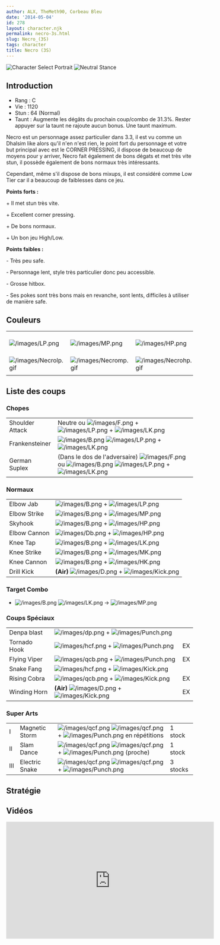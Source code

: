 ```yaml
---
author: ALX, TheMeth90, Corbeau Bleu
date: '2014-05-04'
id: 278
layout: character.njk
permalink: necro-3s.html
slug: Necro_(3S)
tags: character
title: Necro (3S)
---
```


![Character Select
Portrait](/images/Necro3sport.gif "Character Select Portrait") ![Neutral
Stance](/images/Necro3s-stance.gif "Neutral Stance")

## Introduction

- Rang : C
- Vie : 1120
- Stun : 64 (Normal)
- Taunt : Augmente les dégâts du prochain coup/combo de 31.3%. Rester
  appuyer sur la taunt ne rajoute aucun bonus. Une taunt maximum.

Necro est un personnage assez particulier dans 3.3, il est vu comme un
Dhalsim like alors qu'il n'en n'est rien, le point fort du personnage et
votre but principal avec est le CORNER PRESSING, il dispose de beaucoup
de moyens pour y arriver, Necro fait également de bons dégats et met
très vite stun, il possède également de bons normaux très intéressants.

Cependant, même s'il dispose de bons mixups, il est considéré comme Low
Tier car il a beaucoup de faiblesses dans ce jeu.

**Points forts :**

\+ Il met stun très vite.

\+ Excellent corner pressing.

\+ De bons normaux.

\+ Un bon jeu High/Low.

**Points faibles :**

\- Très peu safe.

\- Personnage lent, style très particulier donc peu accessible.

\- Grosse hitbox.

\- Ses pokes sont très bons mais en revanche, sont lents, difficiles à
utiliser de manière safe.

## Couleurs

|                                                |                                                |                                                |                                                |                                                |                                                |                                                                                                              |
|------------------------------------------------|------------------------------------------------|------------------------------------------------|------------------------------------------------|------------------------------------------------|------------------------------------------------|--------------------------------------------------------------------------------------------------------------|
| ![](/images/LP.png "/images/LP.png")           | ![](/images/MP.png "/images/MP.png")           | ![](/images/HP.png "/images/HP.png")           | ![](/images/LK.png "/images/LK.png")           | ![](/images/MK.png "/images/MK.png")           | ![](/images/HK.png "/images/HK.png")           | ![](/images/LP.png "/images/LP.png")![](/images/MK.png "/images/MK.png")![](/images/HP.png "/images/HP.png") |
| ![](/images/Necrolp.gif "/images/Necrolp.gif") | ![](/images/Necromp.gif "/images/Necromp.gif") | ![](/images/Necrohp.gif "/images/Necrohp.gif") | ![](/images/Necrolk.gif "/images/Necrolk.gif") | ![](/images/Necromk.gif "/images/Necromk.gif") | ![](/images/Necrohk.gif "/images/Necrohk.gif") | ![](/images/Necrolpmkhp.gif "/images/Necrolpmkhp.gif")                                                       |
|                                                |                                                |                                                |                                                |                                                |                                                |                                                                                                              |

## Liste des coups

### Chopes

|                 |                                                                                                                                                                                    |
|-----------------|------------------------------------------------------------------------------------------------------------------------------------------------------------------------------------|
| Shoulder Attack | Neutre ou ![](/images/F.png "/images/F.png") + ![](/images/LP.png "/images/LP.png") + ![](/images/LK.png "/images/LK.png")                                                         |
| Frankensteiner  | ![](/images/B.png "/images/B.png") ![](/images/LP.png "/images/LP.png") + ![](/images/LK.png "/images/LK.png")                                                                     |
| German Suplex   | (Dans le dos de l'adversaire) ![](/images/F.png "/images/F.png") ou ![](/images/B.png "/images/B.png") ![](/images/LP.png "/images/LP.png") + ![](/images/LK.png "/images/LK.png") |

### Normaux

|              |                                                                                         |
|--------------|-----------------------------------------------------------------------------------------|
| Elbow Jab    | ![](/images/B.png "/images/B.png") + ![](/images/LP.png "/images/LP.png")               |
| Elbow Strike | ![](/images/B.png "/images/B.png") + ![](/images/MP.png "/images/MP.png")               |
| Skyhook      | ![](/images/B.png "/images/B.png") + ![](/images/HP.png "/images/HP.png")               |
| Elbow Cannon | ![](/images/Db.png "/images/Db.png") + ![](/images/HP.png "/images/HP.png")             |
| Knee Tap     | ![](/images/B.png "/images/B.png") + ![](/images/LK.png "/images/LK.png")               |
| Knee Strike  | ![](/images/B.png "/images/B.png") + ![](/images/MK.png "/images/MK.png")               |
| Knee Cannon  | ![](/images/B.png "/images/B.png") + ![](/images/HK.png "/images/HK.png")               |
| Drill Kick   | **(Air)** ![](/images/D.png "/images/D.png") + ![](/images/Kick.png "/images/Kick.png") |

### Target Combo

- ![](/images/B.png "/images/B.png")
  ![](/images/LK.png "/images/LK.png") -\>
  ![](/images/MP.png "/images/MP.png")

### Coups Spéciaux

|              |                                                                                         |     |
|--------------|-----------------------------------------------------------------------------------------|-----|
| Denpa blast  | ![](/images/dp.png "/images/dp.png") + ![](/images/Punch.png "/images/Punch.png")       |     |
| Tornado Hook | ![](/images/hcf.png "/images/hcf.png") + ![](/images/Punch.png "/images/Punch.png")     | EX  |
| Flying Viper | ![](/images/qcb.png "/images/qcb.png") + ![](/images/Punch.png "/images/Punch.png")     | EX  |
| Snake Fang   | ![](/images/hcf.png "/images/hcf.png") + ![](/images/Kick.png "/images/Kick.png")       |     |
| Rising Cobra | ![](/images/qcb.png "/images/qcb.png") + ![](/images/Kick.png "/images/Kick.png")       | EX  |
| Winding Horn | **(Air)** ![](/images/D.png "/images/D.png") + ![](/images/Kick.png "/images/Kick.png") | EX  |

### Super Arts

|     |                |                                                                                                                                           |          |
|-----|----------------|-------------------------------------------------------------------------------------------------------------------------------------------|----------|
| I   | Magnetic Storm | ![](/images/qcf.png "/images/qcf.png") ![](/images/qcf.png "/images/qcf.png") + ![](/images/Punch.png "/images/Punch.png") en répétitions | 1 stock  |
| II  | Slam Dance     | ![](/images/qcf.png "/images/qcf.png") ![](/images/qcf.png "/images/qcf.png") + ![](/images/Punch.png "/images/Punch.png") (proche)       | 1 stock  |
| III | Electric Snake | ![](/images/qcf.png "/images/qcf.png") ![](/images/qcf.png "/images/qcf.png") + ![](/images/Punch.png "/images/Punch.png")                | 3 stocks |

## Stratégie

## Vidéos

<iframe width='560' height='315' src='https://www.youtube.com/embed/LX44hWWbTBo' title='YouTube video player' frameborder='0' allow='accelerometer; autoplay; clipboard-write; encrypted-media; gyroscope; picture-in-picture; web-share' allowfullscreen></iframe>